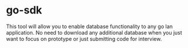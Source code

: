 # go-sdk
This tool will allow you to enable database functionality to any go lan application. No need to download any additional database when you just want to focus on prototype or just submitting code for interview. 
